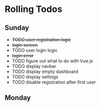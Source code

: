 # Rolling Todos
## Sunday
- ~~TODO user registration logic~~
- ~~login screen~~
- TODO user login logic
- ~~login error~~
- TODO figure out what to do with Vue.js
- TODO display navbar
- TODO display empty dashboard
- TODO display settings
- TODO disable registration after first user

## Monday